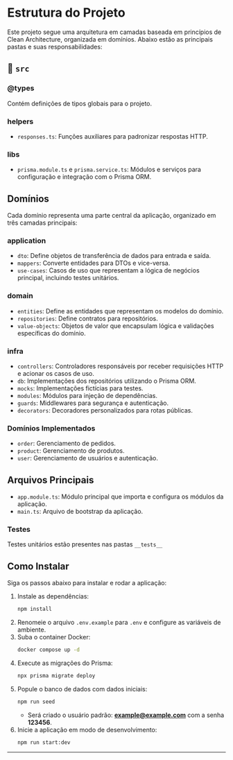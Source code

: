 # Estrutura do Projeto

Este projeto segue uma arquitetura em camadas baseada em princípios de Clean Architecture, organizada em domínios. Abaixo estão as principais pastas e suas responsabilidades:

## 📁 `src`

### @types

Contém definições de tipos globais para o projeto.

### helpers

- `responses.ts`: Funções auxiliares para padronizar respostas HTTP.

### libs

- `prisma.module.ts` e `prisma.service.ts`: Módulos e serviços para configuração e integração com o Prisma ORM.

## Domínios

Cada domínio representa uma parte central da aplicação, organizado em três camadas principais:

### application

- `dto`: Define objetos de transferência de dados para entrada e saída.
- `mappers`: Converte entidades para DTOs e vice-versa.
- `use-cases`: Casos de uso que representam a lógica de negócios principal, incluindo testes unitários.

### domain

- `entities`: Define as entidades que representam os modelos do domínio.
- `repositories`: Define contratos para repositórios.
- `value-objects`: Objetos de valor que encapsulam lógica e validações específicas do domínio.

### infra

- `controllers`: Controladores responsáveis por receber requisições HTTP e acionar os casos de uso.
- `db`: Implementações dos repositórios utilizando o Prisma ORM.
- `mocks`: Implementações fictícias para testes.
- `modules`: Módulos para injeção de dependências.
- `guards`: Middlewares para segurança e autenticação.
- `decorators`: Decoradores personalizados para rotas públicas.

### Domínios Implementados

- `order`: Gerenciamento de pedidos.
- `product`: Gerenciamento de produtos.
- `user`: Gerenciamento de usuários e autenticação.

## Arquivos Principais

- `app.module.ts`: Módulo principal que importa e configura os módulos da aplicação.
- `main.ts`: Arquivo de bootstrap da aplicação.

### Testes

Testes unitários estão presentes nas pastas `__tests__`

## Como Instalar

Siga os passos abaixo para instalar e rodar a aplicação:

1. Instale as dependências:
   ```bash
   npm install
   ```
2. Renomeie o arquivo `.env.example` para `.env` e configure as variáveis de ambiente.
3. Suba o container Docker:
   ```bash
   docker compose up -d
   ```
4. Execute as migrações do Prisma:
   ```bash
   npx prisma migrate deploy
   ```
5. Popule o banco de dados com dados iniciais:
   ```bash
   npm run seed
   ```
   - Será criado o usuário padrão: **example@example.com** com a senha **123456**.
6. Inicie a aplicação em modo de desenvolvimento:
   ```bash
   npm run start:dev
   ```

---
